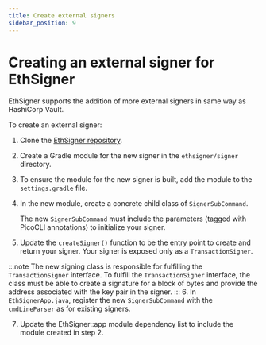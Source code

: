 ```yaml
---
title: Create external signers
sidebar_position: 9
---
```


# Creating an external signer for EthSigner

EthSigner supports the addition of more external signers in same way as HashiCorp Vault.

To create an external signer:

1. Clone the [EthSigner repository](https://github.com/ConsenSys/ethsigner).

2. Create a Gradle module for the new signer in the `ethsigner/signer` directory.

3. To ensure the module for the new signer is built, add the module to the `settings.gradle` file.

4. In the new module, create a concrete child class of `SignerSubCommand`.

   The new `SignerSubCommand` must include the parameters (tagged with PicoCLI annotations) to initialize your signer.

5. Update the `createSigner()` function to be the entry point to create and return your signer. Your signer is exposed only as a `TransactionSigner`.

:::note The new signing class is responsible for fulfilling the `TransactionSigner` interface. To fulfill the `TransactionSigner` interface, the class must be able to create a signature for a block of bytes and provide the address associated with the key pair in the signer. ::: 6. In `EthSignerApp.java`, register the new `SignerSubCommand` with the `cmdLineParser` as for existing signers.

7. Update the EthSigner::app module dependency list to include the module created in step 2.
